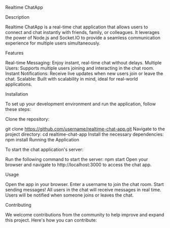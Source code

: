 Realtime ChatApp

Description

Realtime ChatApp is a real-time chat application that allows users to connect and chat instantly with friends, family, or colleagues. It leverages the power of Node.js and Socket.IO to provide a seamless communication experience for multiple users simultaneously.

Features

Real-time Messaging: Enjoy instant, real-time chat without delays.
Multiple Users: Supports multiple users joining and interacting in the chat room.
Instant Notifications: Receive live updates when new users join or leave the chat.
Scalable: Built with scalability in mind, ideal for real-world applications.

Installation

To set up your development environment and run the application, follow these steps:

Clone the repository:

git clone https://github.com/username/realtime-chat-app.git
Navigate to the project directory:
cd realtime-chat-app
Install the necessary dependencies:
npm install
Running the Application

To start the chat application's server:

Run the following command to start the server:
npm start
Open your browser and navigate to http://localhost:3000 to access the chat app.

Usage

Open the app in your browser.
Enter a username to join the chat room.
Start sending messages! All users in the chat will receive messages in real time.
Users will be notified when someone joins or leaves the chat.

Contributing

We welcome contributions from the community to help improve and expand this project. Here's how you can contribute:
